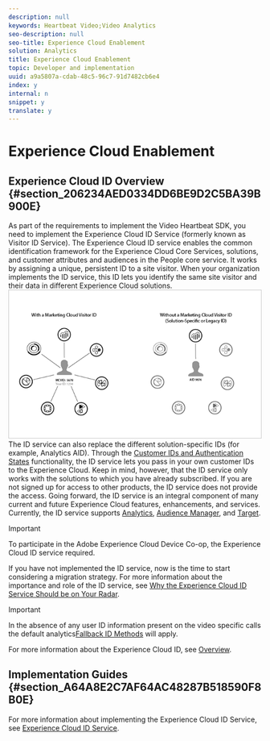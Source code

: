 ```yaml
---
description: null
keywords: Heartbeat Video;Video Analytics
seo-description: null
seo-title: Experience Cloud Enablement
solution: Analytics
title: Experience Cloud Enablement
topic: Developer and implementation
uuid: a9a5807a-cdab-48c5-96c7-91d7482cb6e4
index: y
internal: n
snippet: y
translate: y
---
```


# Experience Cloud Enablement


## Experience Cloud ID Overview {#section_206234AED0334DD6BE9D2C5BA39B900E}

As part of the requirements to implement the Video Heartbeat SDK, you need to implement the Experience Cloud ID Service (formerly known as Visitor ID Service).
The Experience Cloud ID service enables the common identification framework for the Experience Cloud Core Services, solutions, and customer attributes and audiences in the People core service. It works by assigning a unique, persistent ID to a site visitor. When your organization implements the ID service, this ID lets you identify the same site visitor and their data in different Experience Cloud solutions.
<a id="fig_E7648D1E230E4AA588C80C9092B662EA"></a> ![](graphics/mc_id_service_graphic.png) 
The ID service can also replace the different solution-specific IDs (for example, Analytics AID). Through the [Customer IDs and Authentication States](https://marketing.adobe.com/resources/help/en_US/mcvid/mcvid-authenticated-state.html) functionality, the ID service lets you pass in your own customer IDs to the Experience Cloud. Keep in mind, however, that the ID service only works with the solutions to which you have already subscribed. If you are not signed up for access to other products, the ID service does not provide the access. 
Going forward, the ID service is an integral component of many current and future Experience Cloud features, enhancements, and services. Currently, the ID service supports [Analytics](http://www.adobe.com/marketing-cloud/web-analytics.html), [Audience Manager](http://www.adobe.com/marketing-cloud/data-management-platform.html), and [Target](http://www.adobe.com/marketing-cloud/testing-targeting.html). 

>[!IMPORTANT]
>
>To participate in the Adobe Experience Cloud Device Co-op, the Experience Cloud ID service required.

If you have not implemented the ID service, now is the time to start considering a migration strategy. For more information about the importance and role of the ID service, see [Why the Experience Cloud ID Service Should be on Your Radar](http://blogs.adobe.com/digitalmarketing/analytics/why-new-adobe-marketing-cloud-id-service-should-be-on-your-radar/). 

>[!IMPORTANT]
>
>In the absence of any user ID information present on the video specific calls the default analytics[Fallback ID Methods](https://marketing.adobe.com/resources/help/en_US/sc/implement/visid_fallback.html) will apply. 

For more information about the Experience Cloud ID, see [Overview](https://marketing.adobe.com/resources/help/en_US/mcvid/mcvid-overview.html). 

## Implementation Guides {#section_A64A8E2C7AF64AC48287B518590F8B0E}

For more information about implementing the Experience Cloud ID Service, see [Experience Cloud ID Service](https://marketing.adobe.com/resources/help/en_US/mcvid/). 
